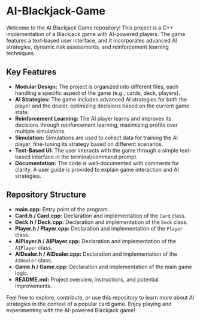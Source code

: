 # AI-Blackjack-Game

Welcome to the AI Blackjack Game repository! This project is a C++ implementation of a Blackjack game with AI-powered players. The game features a text-based user interface, and it incorporates advanced AI strategies, dynamic risk assessments, and reinforcement learning techniques.

## Key Features

- **Modular Design:** The project is organized into different files, each handling a specific aspect of the game (e.g., cards, deck, players).
- **AI Strategies:** The game includes advanced AI strategies for both the player and the dealer, optimizing decisions based on the current game state.
- **Reinforcement Learning:** The AI player learns and improves its decisions through reinforcement learning, maximizing profits over multiple simulations.
- **Simulation:** Simulations are used to collect data for training the AI player, fine-tuning its strategy based on different scenarios.
- **Text-Based UI:** The user interacts with the game through a simple text-based interface in the terminal/command prompt.
- **Documentation:** The code is well-documented with comments for clarity. A user guide is provided to explain game interaction and AI strategies.

## Repository Structure

- **main.cpp:** Entry point of the program.
- **Card.h / Card.cpp:** Declaration and implementation of the `Card` class.
- **Deck.h / Deck.cpp:** Declaration and implementation of the `Deck` class.
- **Player.h / Player.cpp:** Declaration and implementation of the `Player` class.
- **AIPlayer.h / AIPlayer.cpp:** Declaration and implementation of the `AIPlayer` class.
- **AIDealer.h / AIDealer.cpp:** Declaration and implementation of the `AIDealer` class.
- **Game.h / Game.cpp:** Declaration and implementation of the main game logic.
- **README.md:** Project overview, instructions, and potential improvements.

Feel free to explore, contribute, or use this repository to learn more about AI strategies in the context of a popular card game. Enjoy playing and experimenting with the AI-powered Blackjack game!
